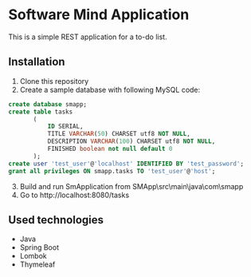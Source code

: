 # Software Mind Application

This is a simple REST application for a to-do list.

## Installation

1. Clone this repository
2. Create a sample database with following MySQL code:
```sql
create database smapp;
create table tasks
       (
           ID SERIAL,
           TITLE VARCHAR(50) CHARSET utf8 NOT NULL,
           DESCRIPTION VARCHAR(100) CHARSET utf8 NOT NULL,
           FINISHED boolean not null default 0
       );
create user 'test_user'@'localhost' IDENTIFIED BY 'test_password';
grant all privileges ON smapp.tasks TO 'test_user'@'host';
```
3. Build and run SmApplication from SMApp\src\main\java\com\smapp
4. Go to http://localhost:8080/tasks

## Used technologies

- Java
- Spring Boot
- Lombok
- Thymeleaf
